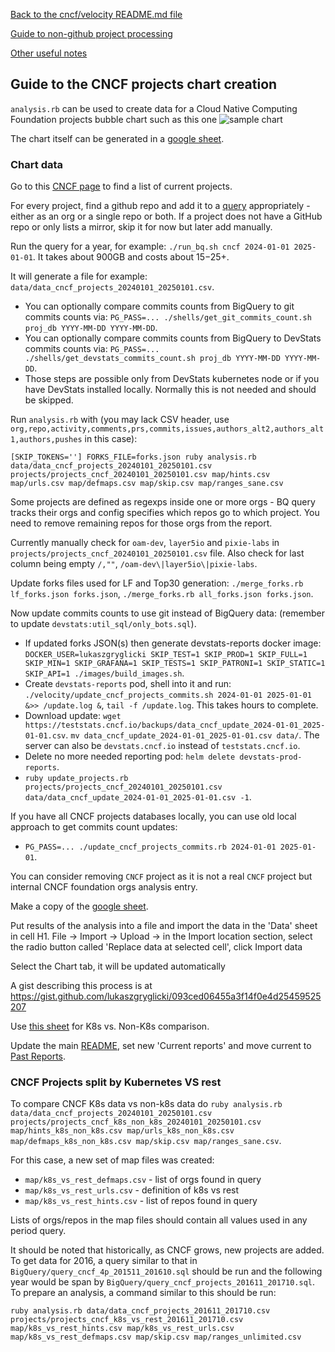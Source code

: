 [Back to the cncf/velocity README.md file](../README.md)

[Guide to non-github project processing](non_github_repositories.md)

[Other useful notes](other_notes.md)

## Guide to the CNCF projects chart creation

`analysis.rb` can be used to create data for a Cloud Native Computing Foundation projects bubble chart such as this one
![sample chart](./cncf_chart_example.png?raw=true "CNCF projects")

The chart itself can be generated in a [google sheet](https://docs.google.com/spreadsheets/d/1JdAZrQx52m3XVzloE7KK5ciI-Xu-P-swGxdV3T9pXoY/edit?usp=sharing).

### Chart data
Go to this [CNCF page](https://www.cncf.io/projects/) to find a list of current projects.

For every project, find a github repo and add it to a [query](BigQuery/velocity_cncf.sql) appropriately - either as an org or a single repo or both. If a project does not have a GitHub repo or only lists a mirror, skip it for now but later add manually.

Run the query for a year, for example: `./run_bq.sh cncf 2024-01-01 2025-01-01`. It takes about 900GB and costs about $15-$25+.

It will generate a file for example: `data/data_cncf_projects_20240101_20250101.csv`.

- You can optionally compare commits counts from BigQuery to git commits counts via: `PG_PASS=... ./shells/get_git_commits_count.sh proj_db YYYY-MM-DD YYYY-MM-DD`.
- You can optionally compare commits counts from BigQuery to DevStats commits counts via: `PG_PASS=... ./shells/get_devstats_commits_count.sh proj_db YYYY-MM-DD YYYY-MM-DD`.
- Those steps are possible only from DevStats kubernetes node or if you have DevStats installed locally. Normally this is not needed and should be skipped.

Run `analysis.rb` with (you may lack CSV header, use `org,repo,activity,comments,prs,commits,issues,authors_alt2,authors_alt1,authors,pushes` in this case):
```
[SKIP_TOKENS=''] FORKS_FILE=forks.json ruby analysis.rb data/data_cncf_projects_20240101_20250101.csv projects/projects_cncf_20240101_20250101.csv map/hints.csv map/urls.csv map/defmaps.csv map/skip.csv map/ranges_sane.csv
```

Some projects are defined as regexps inside one or more orgs - BQ query tracks their orgs and config specifies which repos go to which project. You need to remove remaining repos for those orgs from the report.

Currently manually check for `oam-dev`, `layer5io` and `pixie-labs` in `projects/projects_cncf_20240101_20250101.csv` file. Also check for last column being empty `/,""`, `/oam-dev\|layer5io\|pixie-labs`.

Update forks files used for LF and Top30 generation: `./merge_forks.rb lf_forks.json forks.json`, `./merge_forks.rb all_forks.json forks.json`.

Now update commits counts to use git instead of BigQuery data: (remember to update `devstats:util_sql/only_bots.sql`).

- If updated forks JSON(s) then generate devstats-reports docker image: `DOCKER_USER=lukaszgryglicki SKIP_TEST=1 SKIP_PROD=1 SKIP_FULL=1 SKIP_MIN=1 SKIP_GRAFANA=1 SKIP_TESTS=1 SKIP_PATRONI=1 SKIP_STATIC=1 SKIP_API=1 ./images/build_images.sh`.
- Create `devstats-reports` pod, shell into it and run: `./velocity/update_cncf_projects_commits.sh 2024-01-01 2025-01-01 &>> /update.log &`, `tail -f /update.log`. This takes hours to complete.
- Download update: `wget https://teststats.cncf.io/backups/data_cncf_update_2024-01-01_2025-01-01.csv`. `mv data_cncf_update_2024-01-01_2025-01-01.csv data/`. The server can also be `devstats.cncf.io` instead of `teststats.cncf.io`.
- Delete no more needed reporting pod: `helm delete devstats-prod-reports`.
- `ruby update_projects.rb projects/projects_cncf_20240101_20250101.csv data/data_cncf_update_2024-01-01_2025-01-01.csv -1`.

If you have all CNCF projects databases locally, you can use old local approach to get commits count updates:

- `PG_PASS=... ./update_cncf_projects_commits.rb 2024-01-01 2025-01-01`.

You can consider removing `CNCF` project as it is not a real `CNCF` project but internal CNCF foundation orgs analysis entry.

Make a copy of the [google sheet](https://docs.google.com/spreadsheets/d/1Lh4rdlOFHyz8lDoiHRYGlR_yNkqvJsz2ld808lVubig/edit?usp=sharing).

Put results of the analysis into a file and import the data in the 'Data' sheet in cell H1.
File -> Import -> Upload -> in the Import location section, select the radio button called 'Replace data at selected cell', click Import data

Select the Chart tab, it will be updated automatically

A gist describing this process is at https://gist.github.com/lukaszgryglicki/093ced06455a3f14f0e4d25459525207

Use [this sheet](https://docs.google.com/spreadsheets/d/1j_L8AL137U8R3TclNo9b79m2r0nZi3b484PAqqeY-H8/edit?usp=sharing) for K8s vs. Non-K8s comparison.

Update the main [README](https://github.com/cncf/velocity#current-reports), set new 'Current reports' and move current to [Past Reports](https://github.com/cncf/velocity#past-reports).

### CNCF Projects split by Kubernetes VS rest

To compare CNCF K8s data vs non-k8s data do `ruby analysis.rb data/data_cncf_projects_20240101_20250101.csv projects/projects_cncf_k8s_non_k8s_20240101_20250101.csv map/hints_k8s_non_k8s.csv map/urls_k8s_non_k8s.csv map/defmaps_k8s_non_k8s.csv map/skip.csv map/ranges_sane.csv`.

For this case, a new set of map files was created:
- `map/k8s_vs_rest_defmaps.csv` - list of orgs found in query
- `map/k8s_vs_rest_urls.csv` - definition of k8s vs rest
- `map/k8s_vs_rest_hints.csv` - list of repos found in query

Lists of orgs/repos in the map files should contain all values used in any period query.

It should be noted that historically, as CNCF grows, new projects are added. To get data for 2016, a query similar to that in `BigQuery/query_cncf_4p_201511_201610.sql` should be run and the following year would be span by `BigQuery/query_cncf_projects_201611_201710.sql`.
To prepare an analysis, a command similar to this should be run:
```
ruby analysis.rb data/data_cncf_projects_201611_201710.csv projects/projects_cncf_k8s_vs_rest_201611_201710.csv map/k8s_vs_rest_hints.csv map/k8s_vs_rest_urls.csv map/k8s_vs_rest_defmaps.csv map/skip.csv map/ranges_unlimited.csv
```
